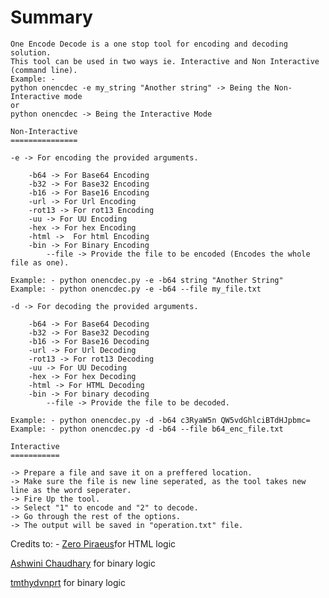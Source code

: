 Summary
=======

	One Encode Decode is a one stop tool for encoding and decoding solution.
	This tool can be used in two ways ie. Interactive and Non Interactive (command line).
	Example: -
	python onencdec -e my_string "Another string" -> Being the Non-Interactive mode
	or 
	python onencdec -> Being the Interactive Mode

	Non-Interactive
	===============

	-e -> For encoding the provided arguments.

		-b64 -> For Base64 Encoding
		-b32 -> For Base32 Encoding
		-b16 -> For Base16 Encoding
		-url -> For Url Encoding
		-rot13 -> For rot13 Encoding
		-uu -> For UU Encoding
		-hex -> For hex Encoding
		-html ->  For html Encoding
		-bin -> For Binary Encoding
			--file -> Provide the file to be encoded (Encodes the whole file as one).

	Example: - python onencdec.py -e -b64 string "Another String"
	Example: - python onencdec.py -e -b64 --file my_file.txt

	-d -> For decoding the provided arguments.

		-b64 -> For Base64 Decoding
		-b32 -> For Base32 Decoding
		-b16 -> For Base16 Decoding
		-url -> For Url Decoding
		-rot13 -> For rot13 Decoding
		-uu -> For UU Decoding
		-hex -> For hex Decoding
		-html -> For HTML Decoding
		-bin -> For binary decoding
			--file -> Provide the file to be decoded.

	Example: - python onencdec.py -d -b64 c3RyaW5n QW5vdGhlciBTdHJpbmc=
	Example: - python onencdec.py -d -b64 --file b64_enc_file.txt

	Interactive
	===========

	-> Prepare a file and save it on a preffered location.
	-> Make sure the file is new line seperated, as the tool takes new line as the word seperater.
	-> Fire Up the tool.
	-> Select "1" to encode and "2" to decode.
	-> Go through the rest of the options.
	-> The output will be saved in "operation.txt" file.
	
Credits to: - 
[Zero Piraeus](https://stackoverflow.com/questions/41395974/python-convert-string-to-html-char-equivalent)for HTML logic

[Ashwini Chaudhary](https://stackoverflow.com/questions/18815820/convert-string-to-binary-in-python) for binary logic

[tmthydvnprt](https://stackoverflow.com/questions/7396849/convert-binary-to-ascii-and-vice-versa) for binary logic
